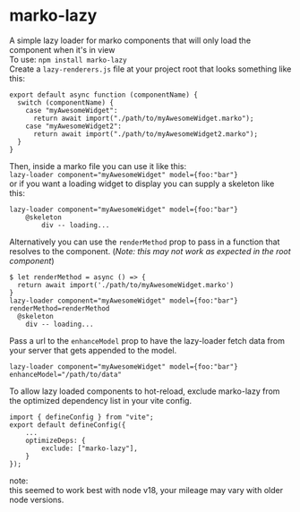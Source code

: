 # marko-lazy
A simple lazy loader for marko components that will only load the component when it's in view  
To use: `npm install marko-lazy`  
Create a `lazy-renderers.js` file at your project root that looks something like this:  
```
export default async function (componentName) {
  switch (componentName) {
    case "myAwesomeWidget":
      return await import("./path/to/myAwesomeWidget.marko");
    case "myAwesomeWidget2":
      return await import("./path/to/myAwesomeWidget2.marko");
  }
}
```
Then, inside a marko file you can use it like this:  
`lazy-loader component="myAwesomeWidget" model={foo:"bar"}`  
or if you want a loading widget to display you can supply a skeleton like this:  
```
lazy-loader component="myAwesomeWidget" model={foo:"bar"}
    @skeleton
        div -- loading...
```


Alternatively you can use the `renderMethod` prop to pass in a function that resolves to the component. (*Note: this may not work as expected in the root component*)
```
$ let renderMethod = async () => {
  return await import('./path/to/myAwesomeWidget.marko')
}
lazy-loader component="myAwesomeWidget" model={foo:"bar"} renderMethod=renderMethod
  @skeleton
    div -- loading...
```

Pass a url to the `enhanceModel` prop to have the lazy-loader fetch data from your server that gets appended to the model.
```
lazy-loader component="myAwesomeWidget" model={foo:"bar"} enhanceModel="/path/to/data"
```

To allow lazy loaded components to hot-reload, exclude marko-lazy from the optimized dependency list in your vite config.  
```
import { defineConfig } from "vite";
export default defineConfig({
    ...
    optimizeDeps: {
        exclude: ["marko-lazy"],
    }
});
```

note:  
this seemed to work best with node v18, your mileage may vary with older node versions.
